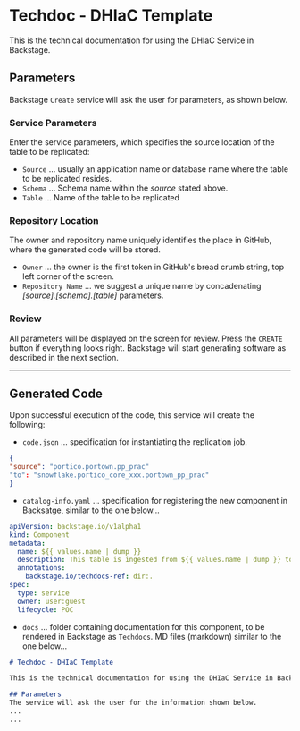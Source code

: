 # Techdoc - DHIaC Template

This is the technical documentation for using the DHIaC Service in Backstage.

## Parameters
Backstage `Create` service will ask the user for parameters, as shown below.

### Service Parameters
Enter the service parameters, which specifies the source location of the table to be replicated:
- `Source` ... usually an application name or database name where the table to be replicated resides.
- `Schema` ... Schema name within the *source* stated above.
- `Table` ... Name of the table to be replicated

### Repository Location
The owner and repository name uniquely identifies the place in GitHub, where the generated code will be stored.
- `Owner` ... the owner is the first token in GitHub's bread crumb string, top left corner of the screen.
- `Repository Name` ... we suggest a unique name by concadenating *[source].[schema].[table]* parameters.

### Review
All parameters will be displayed on the screen for review. Press the `CREATE` button if everything looks right. Backstage will start generating software as described in the next section.

---

## Generated Code
Upon successful execution of the code, this service will create the following:

- `code.json` ... specification for instantiating the replication job.

```json
{
"source": "portico.portown.pp_prac"
"to": "snowflake.portico_core_xxx.portown_pp_prac"
}
```

- `catalog-info.yaml` ... specification for registering the new component in Backsatge, similar to the one below...

```yaml
apiVersion: backstage.io/v1alpha1
kind: Component
metadata:
  name: ${{ values.name | dump }}
  description: This table is ingested from ${{ values.name | dump }} to EDH
  annotations:
    backstage.io/techdocs-ref: dir:.
spec:
  type: service
  owner: user:guest
  lifecycle: POC
```
  
- `docs` ... folder containing documentation for this component, to be rendered in Backstage as `Techdocs`. MD files (markdown) similar to the one below...

```Markdown
# Techdoc - DHIaC Template

This is the technical documentation for using the DHIaC Service in Backstage.

## Parameters
The service will ask the user for the information shown below.
...
...
```
